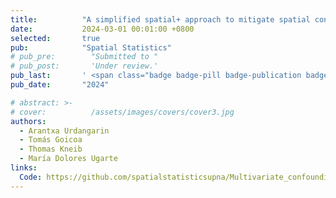 ```yaml
---
title:          "A simplified spatial+ approach to mitigate spatial confounding in multivariate spatial areal models"
date:           2024-03-01 00:01:00 +0800
selected:       true
pub:            "Spatial Statistics"
# pub_pre:        "Submitted to "
# pub_post:       'Under review.'
pub_last:       ' <span class="badge badge-pill badge-publication badge-success">Spotlight</span>'
pub_date:       "2024"

# abstract: >-
# cover:          /assets/images/covers/cover3.jpg
authors:
  - Arantxa Urdangarin
  - Tomás Goicoa
  - Thomas Kneib
  - María Dolores Ugarte
links:
  Code: https://github.com/spatialstatisticsupna/Multivariate_confounding
---
```

